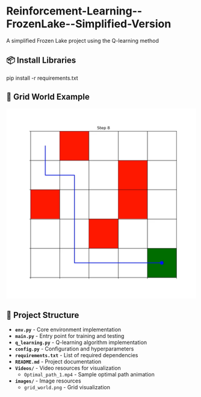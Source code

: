 # Reinforcement-Learning--FrozenLake--Simplified-Version
A simplified Frozen Lake project using the Q-learning method

## 📦 Install Libraries
pip install -r requirements.txt


## 🌠 Grid World Example
![Grid World example](images/GridWorld(5*5).jpg)


## 📂 Project Structure

- **`env.py`** - Core environment implementation
- **`main.py`** - Entry point for training and testing
- **`q_learning.py`** - Q-learning algorithm implementation
- **`config.py`** - Configuration and hyperparameters
- **`requirements.txt`** - List of required dependencies
- **`README.md`** - Project documentation
- **`Videos/`** - Video resources for visualization
  - `Optimal_path_1.mp4` - Sample optimal path animation
- **`images/`** - Image resources
  - `grid_world.png` - Grid visualization
